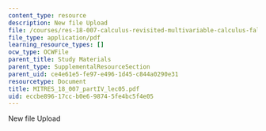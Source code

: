 ```yaml
---
content_type: resource
description: New file Upload
file: /courses/res-18-007-calculus-revisited-multivariable-calculus-fall-2011/eccbe89617ccb0e698745fe4bc5f4e05_MITRES_18_007_partIV_lec05.pdf
file_type: application/pdf
learning_resource_types: []
ocw_type: OCWFile
parent_title: Study Materials
parent_type: SupplementalResourceSection
parent_uid: ce4e61e5-fe97-e496-1d45-c844a0290e31
resourcetype: Document
title: MITRES_18_007_partIV_lec05.pdf
uid: eccbe896-17cc-b0e6-9874-5fe4bc5f4e05
---
```

New file Upload

